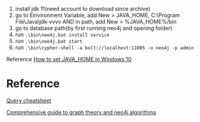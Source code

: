 1. install jdk 11(need account to download since archive)
2. go to Einvironment Variable, add New > JAVA_HOME, C:\Program File\Java\jdk-vvvv AND in path, add New > %JAVA_HOME%/bin
3. go to database path(by first running neo4j and opening folder)
4. run ```.\bin\neo4j.bat install service```
5. run ```.\bin\neo4j.bat start```
6. run ```.\bin\cypher-shell -a bolt://localhost:11005 -u neo4j -p admin```


Reference
[How to set JAVA_HOME in Windows 10](https://javatutorial.net/set-java-home-windows-10)

# Reference

[Query cheatsheet](https://gist.github.com/DaniSancas/1d5265fc159a95ff457b940fc5046887)

[Comprehensive guide to graph theory and neo4j algorithms](https://go.neo4j.com/rs/710-RRC-335/images/Neo4j_Graph_Algorithms.pdf)

